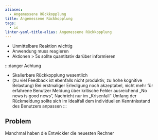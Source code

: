 ```yaml
---
aliases:
  - Angemessene Rückkopplung
title: Angemessene Rückkopplung
tags:
  - is
linter-yaml-title-alias: Angemessene Rückkopplung
---
```

- Unmittelbare Reaktion wichtig
- Anwendung muss reagieren
- Aktionen > 5s sollte quantitativ darüber informieren

:::danger Achtung

- Skalierbare Rückkopplung wesentlich
- (zu viel Feedback ist ebenfalls nicht produktiv, zu hohe kognitive Belastung)
 Bei erstmaliger Erledigung noch akzeptabel, nicht mehr für erfahrene Benutzer
 Meldung über kritische Fehler ausreichend
 „No news is good news“, Nachricht nur im „Krisenfall“
 Umfang der Rückmeldung sollte sich im Idealfall dem individuellen Kenntnisstand des
 Benutzers anpassen
:::

## Problem
Manchmal haben die Entwickler die neuesten Rechner
